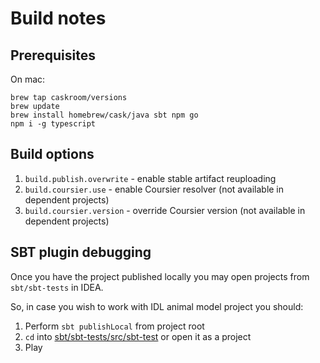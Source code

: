 Build notes
===========

Prerequisites
-------------

On mac:

```
brew tap caskroom/versions
brew update
brew install homebrew/cask/java sbt npm go
npm i -g typescript
```

Build options
-------------

1. `build.publish.overwrite` - enable stable artifact reuploading
2. `build.coursier.use` - enable Coursier resolver (not available in dependent projects)
3. `build.coursier.version` - override Coursier version (not available in dependent projects)

SBT plugin debugging
--------------------

Once you have the project published locally you may open projects from `sbt/sbt-tests` in IDEA.

So, in case you wish to work with IDL animal model project you should:

1. Perform `sbt publishLocal` from project root
2. `cd` into [sbt/sbt-tests/src/sbt-test](sbt/sbt-tests/src/sbt-test/) or open it as a project
3. Play 
